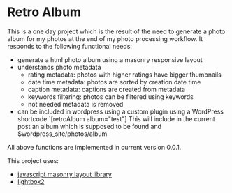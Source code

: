 # Retro Album

This is a one day project which is the result of the need to generate a photo album for my photos at the end of my photo processing workflow. It responds to the following functional needs:

* generate a html photo album using a masonry responsive layout
* understands photo metadata
  * rating metadata: photos with higher ratings have bigger thumbnails
  * date time metadata: photos are sorted by creation date time
  * caption metadata: captions are created from metadata
  * keywords filtering: photos can be filtered using keywords
  * not needed metadata is removed
* can be included in wordpress using a custom plugin using a WordPress shortcode
`[retroAlbum album="test"]
This will include in the current post an album which is supposed to be found and $wordpress_site/photos/album

All above functions are implemented in current version 0.0.1.

This project uses:
- [javascript masonry layout library](http://masonry.desandro.com/)
- [lightbox2](http://masonry.desandro.com/)